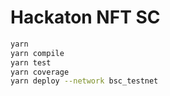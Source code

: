 # Hackaton NFT SC

```bash
yarn
yarn compile
yarn test
yarn coverage
yarn deploy --network bsc_testnet
```
